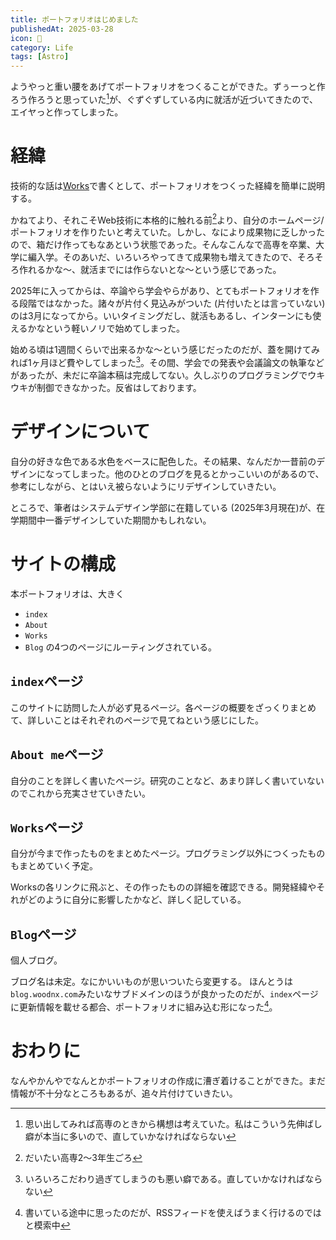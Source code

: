 ```yaml
---
title: ポートフォリオはじめました
publishedAt: 2025-03-28
icon: 📒
category: Life
tags: [Astro]
---
```

ようやっと重い腰をあげてポートフォリオをつくることができた。ずぅーっと作ろう作ろうと思っていた[^1]が、ぐずぐずしている内に就活が近づいてきたので、エイヤっと作ってしまった。

[^1]: 思い出してみれば高専のときから構想は考えていた。私はこういう先伸ばし癖が本当に多いので、直していかなければならない

# 経緯
技術的な話は[Works](/works/portfolio)で書くとして、ポートフォリオをつくった経緯を簡単に説明する。

かねてより、それこそWeb技術に本格的に触れる前[^2]より、自分のホームページ/ポートフォリオを作りたいと考えていた。しかし、なにより成果物に乏しかったので、箱だけ作ってもなあという状態であった。そんなこんなで高専を卒業、大学に編入学。そのあいだ、いろいろやってきて成果物も増えてきたので、そろそろ作れるかな～、就活までには作らないとな～という感じであった。

[^2]: だいたい高専2～3年生ごろ

2025年に入ってからは、卒論やら学会やらがあり、とてもポートフォリオを作る段階ではなかった。諸々が片付く見込みがついた (片付いたとは言っていない) のは3月になってから。いいタイミングだし、就活もあるし、インターンにも使えるかなという軽いノリで始めてしまった。

始める頃は1週間くらいで出来るかな～という感じだったのだが、蓋を開けてみれば1ヶ月ほど費やしてしまった[^3]。その間、学会での発表や会議論文の執筆などがあったが、未だに卒論本稿は完成してない。久しぶりのプログラミングでウキウキが制御できなかった。反省はしております。

# デザインについて
自分の好きな色である水色をベースに配色した。その結果、なんだか一昔前のデザインになってしまった。他のひとのブログを見るとかっこいいのがあるので、参考にしながら、とはいえ被らないようにリデザインしていきたい。

ところで、筆者はシステムデザイン学部に在籍している (2025年3月現在)が、在学期間中一番デザインしていた期間かもしれない。

[^3]: いろいろこだわり過ぎてしまうのも悪い癖である。直していかなければならない

# サイトの構成
本ポートフォリオは、大きく
- `index`
- `About`
- `Works`
- `Blog`
の4つのページにルーティングされている。

## `index`ページ
このサイトに訪問した人が必ず見るページ。各ページの概要をざっくりまとめて、詳しいことはそれぞれのページで見てねという感じにした。

## `About me`ページ
自分のことを詳しく書いたページ。研究のことなど、あまり詳しく書いていないのでこれから充実させていきたい。

## `Works`ページ
自分が今まで作ったものをまとめたページ。プログラミング以外につくったものもまとめていく予定。

Worksの各リンクに飛ぶと、その作ったものの詳細を確認できる。開発経緯やそれがどのように自分に影響したかなど、詳しく記している。

## `Blog`ページ
個人ブログ。

ブログ名は未定。なにかいいものが思いついたら変更する。
ほんとうは`blog.woodnx.com`みたいなサブドメインのほうが良かったのだが、`index`ページに更新情報を載せる都合、ポートフォリオに組み込む形になった[^4]。

[^4]: 書いている途中に思ったのだが、RSSフィードを使えばうまく行けるのではと模索中

# おわりに
なんやかんやでなんとかポートフォリオの作成に漕ぎ着けることができた。まだ情報が不十分なところもあるが、追々片付けていきたい。
